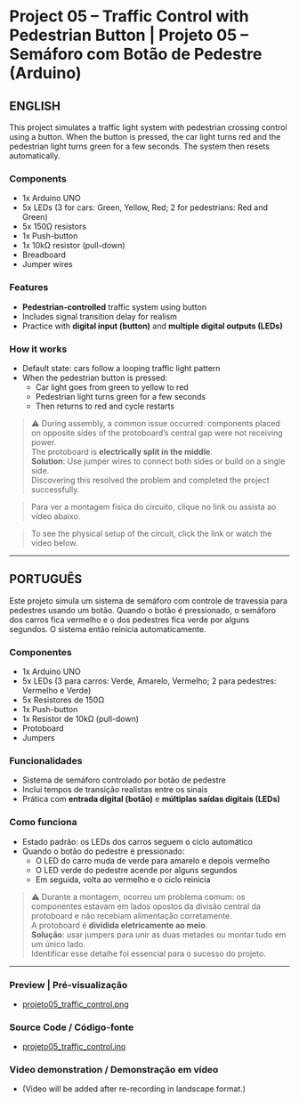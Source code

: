 # Project 05 – Traffic Control with Pedestrian Button | Projeto 05 – Semáforo com Botão de Pedestre (Arduino)
## ENGLISH

This project simulates a traffic light system with pedestrian crossing control using a button. When the button is pressed, the car light turns red and the pedestrian light turns green for a few seconds. The system then resets automatically.

### Components
- 1x Arduino UNO  
- 5x LEDs (3 for cars: Green, Yellow, Red; 2 for pedestrians: Red and Green)  
- 5x 150Ω resistors  
- 1x Push-button  
- 1x 10kΩ resistor (pull-down)  
- Breadboard  
- Jumper wires  

### Features
- **Pedestrian-controlled** traffic system using button  
- Includes signal transition delay for realism  
- Practice with **digital input (button)** and **multiple digital outputs (LEDs)**  

### How it works
- Default state: cars follow a looping traffic light pattern  
- When the pedestrian button is pressed:  
  - Car light goes from green to yellow to red  
  - Pedestrian light turns green for a few seconds  
  - Then returns to red and cycle restarts

> ⚠️ During assembly, a common issue occurred: components placed on opposite sides of the protoboard’s central gap were not receiving power.  
> The protoboard is **electrically split in the middle**.  
> **Solution**: Use jumper wires to connect both sides or build on a single side.  
> Discovering this resolved the problem and completed the project successfully.

> Para ver a montagem física do circuito, clique no link ou assista ao vídeo abaixo.

> To see the physical setup of the circuit, click the link or watch the video below.

---
## PORTUGUÊS

Este projeto simula um sistema de semáforo com controle de travessia para pedestres usando um botão. Quando o botão é pressionado, o semáforo dos carros fica vermelho e o dos pedestres fica verde por alguns segundos. O sistema então reinicia automaticamente.

### Componentes
- 1x Arduino UNO  
- 5x LEDs (3 para carros: Verde, Amarelo, Vermelho; 2 para pedestres: Vermelho e Verde)  
- 5x Resistores de 150Ω  
- 1x Push-button  
- 1x Resistor de 10kΩ (pull-down)  
- Protoboard  
- Jumpers  

### Funcionalidades
- Sistema de semáforo controlado por botão de pedestre  
- Inclui tempos de transição realistas entre os sinais  
- Prática com **entrada digital (botão)** e **múltiplas saídas digitais (LEDs)**  

### Como funciona
- Estado padrão: os LEDs dos carros seguem o ciclo automático  
- Quando o botão do pedestre é pressionado:  
  - O LED do carro muda de verde para amarelo e depois vermelho  
  - O LED verde do pedestre acende por alguns segundos  
  - Em seguida, volta ao vermelho e o ciclo reinicia

> ⚠️ Durante a montagem, ocorreu um problema comum: os componentes estavam em lados opostos da divisão central da protoboard e não recebiam alimentação corretamente.  
> A protoboard é **dividida eletricamente ao meio**.  
> **Solução**: usar jumpers para unir as duas metades ou montar tudo em um único lado.  
> Identificar esse detalhe foi essencial para o sucesso do projeto.

---

### Preview | Pré-visualização  
- [projeto05_traffic_control.png](projeto05_traffic_control.png)

### Source Code / Código-fonte  
- [projeto05_traffic_control.ino](projeto05_traffic_control.ino)

### Video demonstration / Demonstração em vídeo  
- (Video will be added after re-recording in landscape format.)
